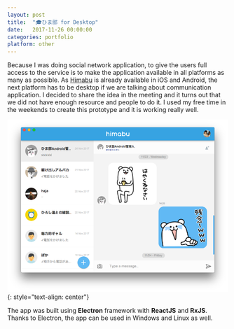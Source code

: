 ```yaml
---
layout: post
title:  "🎓ひま部 for Desktop"
date:   2017-11-26 00:00:00
categories: portfolio
platform: other
---
```


Because I was doing social network application, to give the users full access to the service is to make the application available in all platforms as many as possible. As [Himabu](https://www.himabu.com) is already available in iOS and Android, the next platform has to be desktop if we are talking about communication application. I decided to share the idea in the meeting and it turns out that we did not have enough resource and people to do it. I used my free time in the weekends to create this prototype and it is working really well.

![image](/img/portfolio/himabu-desktop.png)
{: style="text-align: center"}

The app was built using **Electron** framework with **ReactJS** and **RxJS**. Thanks to Electron, the app can be used in Windows and Linux as well.

